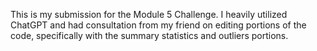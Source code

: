 This is my submission for the Module 5 Challenge. I heavily utilized ChatGPT and had consultation from my friend on editing portions of the code, specifically with the summary statistics and outliers portions.

